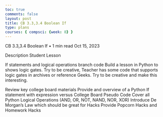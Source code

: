 ```yaml
---
toc: true
comments: false
layout: post
title: CB 3.3,3.4 Boolean If
type: plans
courses: { compsci: {week: 8} }
---
```


CB 3.3,3.4 Boolean If • 1 min read
Oct 15, 2023

Description
Student Lesson

If statements and logical operations branch code
Build a lesson in Python to shows logic gates. Try to be creative, Teacher has some code that supports logic gates in archives or reference Geeks. Try to be creative and make this interesting.

Review key college board materials
Provide and overview of a Python If statement with expression versus College Board Pseudo Code
Cover all Python Logical Operations (AND, OR, NOT, NAND, NOR, XOR)
Introduce De Morgan’s Law which should be great for Hacks
Provide Popcorn Hacks and Homework Hacks
